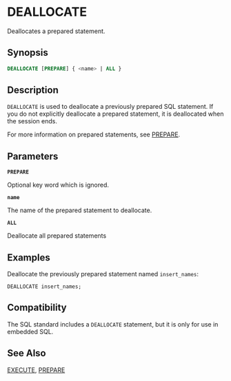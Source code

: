 # DEALLOCATE

Deallocates a prepared statement.

## Synopsis

```sql
DEALLOCATE [PREPARE] { <name> | ALL }
```

## Description

`DEALLOCATE` is used to deallocate a previously prepared SQL statement. If you do not explicitly deallocate a prepared statement, it is deallocated when the session ends.

For more information on prepared statements, see [PREPARE](/docs/sql-statements/sql-stmt-prepare.md).

## Parameters

**`PREPARE`**

Optional key word which is ignored.

**`name`**

The name of the prepared statement to deallocate.

**`ALL`**

Deallocate all prepared statements

## Examples

Deallocate the previously prepared statement named `insert_names`:

```
DEALLOCATE insert_names;
```

## Compatibility

The SQL standard includes a `DEALLOCATE` statement, but it is only for use in embedded SQL.

## See Also

[EXECUTE](/docs/sql-statements/sql-stmt-execute.md), [PREPARE](/docs/sql-statements/sql-stmt-prepare.md)



